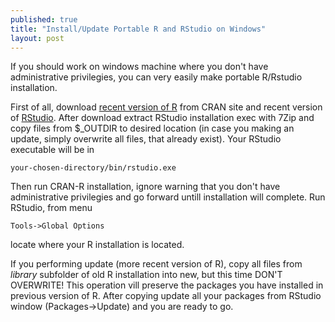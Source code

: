 ```yaml
---
published: true
title: "Install/Update Portable R and RStudio on Windows"
layout: post
---
```


If you should work on windows machine where you don't have administrative privilegies, you can very easily make portable R/Rstudio installation.

First of all, download [recent version of R](https://cran.r-project.org/) from CRAN site and recent version of [RStudio](https://www.rstudio.com/products/rstudio/download/). After download extract RStudio installation exec with 7Zip and copy files from $_OUTDIR to desired location (in case you making an update, simply overwrite all files, that already exist). Your RStudio executable will be in

~~~
your-chosen-directory/bin/rstudio.exe
~~~

Then run CRAN-R installation, ignore warning that you don't have administrative privilegies and go forward untill installation will complete. Run RStudio, from menu

~~~
Tools->Global Options
~~~

locate where your R installation is located.

If you performing update (more recent version of R), copy all files from *library* subfolder of old R installation into new, but this time DON'T OVERWRITE! This operation vill preserve the packages you have installed in previous version of R. After copying update all your packages from RStudio window (Packages->Update) and you are ready to go.
